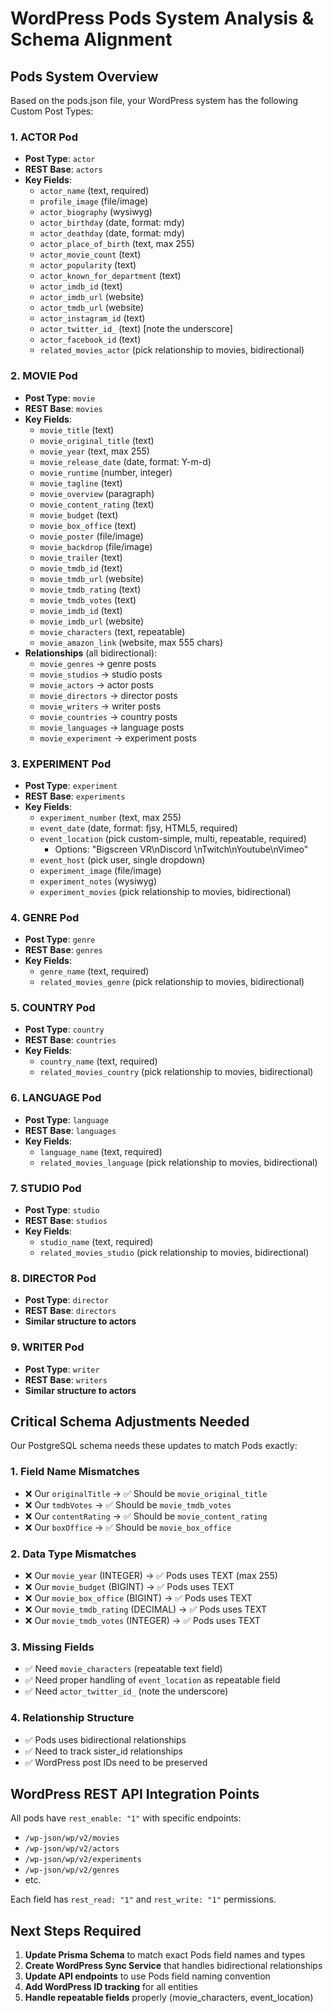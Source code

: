 # WordPress Pods System Analysis & Schema Alignment

## Pods System Overview

Based on the pods.json file, your WordPress system has the following Custom Post Types:

### 1. **ACTOR** Pod
- **Post Type**: `actor`
- **REST Base**: `actors`
- **Key Fields**:
  - `actor_name` (text, required)
  - `profile_image` (file/image)
  - `actor_biography` (wysiwyg)
  - `actor_birthday` (date, format: mdy)
  - `actor_deathday` (date, format: mdy)
  - `actor_place_of_birth` (text, max 255)
  - `actor_movie_count` (text)
  - `actor_popularity` (text)
  - `actor_known_for_department` (text)
  - `actor_imdb_id` (text)
  - `actor_imdb_url` (website)
  - `actor_tmdb_url` (website)
  - `actor_instagram_id` (text)
  - `actor_twitter_id_` (text) [note the underscore]
  - `actor_facebook_id` (text)
  - `related_movies_actor` (pick relationship to movies, bidirectional)

### 2. **MOVIE** Pod  
- **Post Type**: `movie`
- **REST Base**: `movies`
- **Key Fields**:
  - `movie_title` (text)
  - `movie_original_title` (text)
  - `movie_year` (text, max 255)
  - `movie_release_date` (date, format: Y-m-d)
  - `movie_runtime` (number, integer)
  - `movie_tagline` (text)
  - `movie_overview` (paragraph)
  - `movie_content_rating` (text)
  - `movie_budget` (text)
  - `movie_box_office` (text)
  - `movie_poster` (file/image)
  - `movie_backdrop` (file/image)
  - `movie_trailer` (text)
  - `movie_tmdb_id` (text)
  - `movie_tmdb_url` (website)
  - `movie_tmdb_rating` (text)
  - `movie_tmdb_votes` (text)
  - `movie_imdb_id` (text)
  - `movie_imdb_url` (website)
  - `movie_characters` (text, repeatable)
  - `movie_amazon_link` (website, max 555 chars)
- **Relationships** (all bidirectional):
  - `movie_genres` → genre posts
  - `movie_studios` → studio posts  
  - `movie_actors` → actor posts
  - `movie_directors` → director posts
  - `movie_writers` → writer posts
  - `movie_countries` → country posts
  - `movie_languages` → language posts
  - `movie_experiment` → experiment posts

### 3. **EXPERIMENT** Pod
- **Post Type**: `experiment`
- **REST Base**: `experiments`
- **Key Fields**:
  - `experiment_number` (text, max 255)
  - `event_date` (date, format: fjsy, HTML5, required)
  - `event_location` (pick custom-simple, multi, repeatable, required)
    - Options: "Bigscreen VR\nDiscord \nTwitch\nYoutube\nVimeo"
  - `event_host` (pick user, single dropdown)
  - `experiment_image` (file/image)
  - `experiment_notes` (wysiwyg)
  - `experiment_movies` (pick relationship to movies, bidirectional)

### 4. **GENRE** Pod
- **Post Type**: `genre`
- **REST Base**: `genres`
- **Key Fields**:
  - `genre_name` (text, required)
  - `related_movies_genre` (pick relationship to movies, bidirectional)

### 5. **COUNTRY** Pod
- **Post Type**: `country`
- **REST Base**: `countries`
- **Key Fields**:
  - `country_name` (text, required)
  - `related_movies_country` (pick relationship to movies, bidirectional)

### 6. **LANGUAGE** Pod
- **Post Type**: `language`
- **REST Base**: `languages`
- **Key Fields**:
  - `language_name` (text, required)
  - `related_movies_language` (pick relationship to movies, bidirectional)

### 7. **STUDIO** Pod
- **Post Type**: `studio`
- **REST Base**: `studios`
- **Key Fields**:
  - `studio_name` (text, required)
  - `related_movies_studio` (pick relationship to movies, bidirectional)

### 8. **DIRECTOR** Pod
- **Post Type**: `director`
- **REST Base**: `directors`
- **Similar structure to actors**

### 9. **WRITER** Pod
- **Post Type**: `writer`  
- **REST Base**: `writers`
- **Similar structure to actors**

## Critical Schema Adjustments Needed

Our PostgreSQL schema needs these updates to match Pods exactly:

### 1. **Field Name Mismatches**
- ❌ Our `originalTitle` → ✅ Should be `movie_original_title`
- ❌ Our `tmdbVotes` → ✅ Should be `movie_tmdb_votes`
- ❌ Our `contentRating` → ✅ Should be `movie_content_rating`
- ❌ Our `boxOffice` → ✅ Should be `movie_box_office`

### 2. **Data Type Mismatches**
- ❌ Our `movie_year` (INTEGER) → ✅ Pods uses TEXT (max 255)
- ❌ Our `movie_budget` (BIGINT) → ✅ Pods uses TEXT
- ❌ Our `movie_box_office` (BIGINT) → ✅ Pods uses TEXT
- ❌ Our `movie_tmdb_rating` (DECIMAL) → ✅ Pods uses TEXT
- ❌ Our `movie_tmdb_votes` (INTEGER) → ✅ Pods uses TEXT

### 3. **Missing Fields**
- ✅ Need `movie_characters` (repeatable text field)
- ✅ Need proper handling of `event_location` as repeatable field
- ✅ Need `actor_twitter_id_` (note the underscore)

### 4. **Relationship Structure**
- ✅ Pods uses bidirectional relationships
- ✅ Need to track sister_id relationships
- ✅ WordPress post IDs need to be preserved

## WordPress REST API Integration Points

All pods have `rest_enable: "1"` with specific endpoints:
- `/wp-json/wp/v2/movies`
- `/wp-json/wp/v2/actors`
- `/wp-json/wp/v2/experiments`
- `/wp-json/wp/v2/genres`
- etc.

Each field has `rest_read: "1"` and `rest_write: "1"` permissions.

## Next Steps Required

1. **Update Prisma Schema** to match exact Pods field names and types
2. **Create WordPress Sync Service** that handles bidirectional relationships
3. **Update API endpoints** to use Pods field naming convention
4. **Add WordPress ID tracking** for all entities
5. **Handle repeatable fields** properly (movie_characters, event_location)

